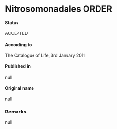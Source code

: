 # Nitrosomonadales ORDER

#### Status
ACCEPTED

#### According to
The Catalogue of Life, 3rd January 2011

#### Published in
null

#### Original name
null

### Remarks
null